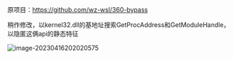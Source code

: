 原项目：https://github.com/wz-wsl/360-bypass

稍作修改，以kernel32.dll的基地址搜索GetProcAddress和GetModuleHandle，以隐匿这俩api的静态特征

![image-20230416202020575](https://s2.loli.net/2023/04/16/CWbNBUf6TxhJ97a.png)